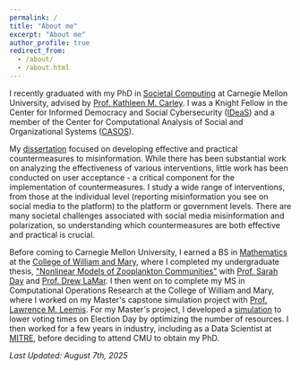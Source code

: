 ```yaml
---
permalink: /
title: "About me"
excerpt: "About me"
author_profile: true
redirect_from: 
  - /about/
  - /about.html
---
```

I recently graduated with my PhD in [Societal Computing](https://sc.cs.cmu.edu) at Carnegie Mellon University, advised by [Prof. Kathleen M. Carley](http://casos.cs.cmu.edu/bios/carley/carley.html). I was a Knight Fellow in the Center for Informed Democracy and Social Cybersecurity ([IDeaS](https://www.cmu.edu/ideas-social-cybersecurity/)) and a member of the Center for Computational Analysis of Social and Organizational Systems ([CASOS](http://casos.cs.cmu.edu)).

My [dissertation](https://kingcatherine.github.io/files/ThesisProposalFeb20.pdf) focused on developing effective and practical countermeasures to misinformation. While there has been substantial work on analyzing the effectiveness of various interventions, little work has been conducted on user acceptance - a critical component for the implementation of countermeasures. I study a wide range of interventions, from those at the individual level (reporting misinformation you see on social media to the platform) to the platform or government levels. There are many societal challenges associated with social media misinformation and polarization, so understanding which countermeasures are both effective and practical is crucial. 

Before coming to Carnegie Mellon University, I earned a BS in [Mathematics](https://www.wm.edu/as/mathematics/) at the [College of William and Mary](http://www.wm.edu), where I completed my undergraduate thesis, ["Nonlinear Models of Zooplankton Communities"](https://scholarworks.wm.edu/honorstheses/71/) with [Prof. Sarah Day](http://www.math.wm.edu/~sday/) and [Prof. Drew LaMar](https://www.wm.edu/as/cams/mathematical-biology/faculty/lamar-md.php). I then went on to complete my MS in Computational Operations Research at the College of William and Mary, where I worked on my Master's capstone simulation project with [Prof. Lawrence M. Leemis](http://www.math.wm.edu/~leemis/). For my Master's project, I developed a [simulation](https://faster-voting.wm.edu) to lower voting times on Election Day by optimizing the number of resources. I then worked for a few years in industry, including as a Data Scientist at [MITRE](https://www.mitre.org), before deciding to attend CMU to obtain my PhD. 



<i>Last Updated: August 7th, 2025</i>
